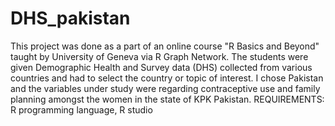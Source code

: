 # DHS_pakistan
This project was done as a part of an online course "R Basics and Beyond" taught by University of Geneva via R Graph Network.
The students were given Demographic Health and Survey data (DHS) collected from various countries and had to select the country
or topic of interest. I chose Pakistan and the variables under study were regarding contraceptive use and family planning amongst
the women in the state of KPK Pakistan.
REQUIREMENTS:
            R programming language, R studio

